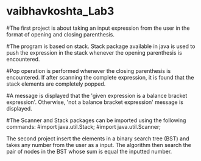 # vaibhavkoshta_Lab3

#The first project is about taking an input expression from the user in the format of opening and closing parenthesis.

#The program is based on stack. Stack package available in java is used to push the expression in the stack whenever the opening parenthesis is encountered.

#Pop operation is performed whenever the closing parenthesis is encountered. If after scanning the complete expression, it is found that the stack elements are completely popped.

#A message is displayed that the 'given expression is a balance bracket expression'. Otherwise, 'not a balance bracket expression' message is displayed.

#The Scanner and Stack packages can be imported using the following commands:
#import java.util.Stack;
#import java.util.Scanner;

The second project insert the elements in a binary search tree (BST) and takes any number from the user as a input.
The algorithm then search the pair of nodes in the BST whose sum is equal the inputted number.
